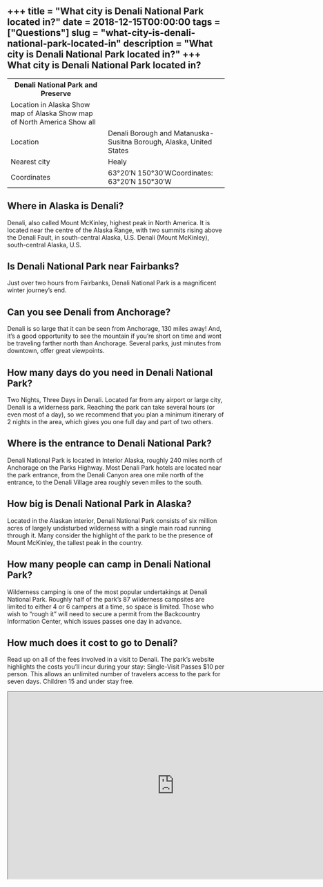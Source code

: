 +++
title = "What city is Denali National Park located in?"
date = 2018-12-15T00:00:00
tags = ["Questions"]
slug = "what-city-is-denali-national-park-located-in"
description = "What city is Denali National Park located in?"
+++
What city is Denali National Park located in?
---------------------------------------------

<table><tr><th>Denali National Park and Preserve</th></tr><tr><td>Location in Alaska Show map of Alaska Show map of North America Show all</td></tr><tr><td>Location</td><td>Denali Borough and Matanuska-Susitna Borough, Alaska, United States</td></tr><tr><td>Nearest city</td><td>Healy</td></tr><tr><td>Coordinates</td><td>63°20′N 150°30′WCoordinates: 63°20′N 150°30′W</td></tr></table>

Where in Alaska is Denali?
--------------------------

Denali, also called Mount McKinley, highest peak in North America. It is located near the centre of the Alaska Range, with two summits rising above the Denali Fault, in south-central Alaska, U.S. Denali (Mount McKinley), south-central Alaska, U.S.

Is Denali National Park near Fairbanks?
---------------------------------------

Just over two hours from Fairbanks, Denali National Park is a magnificent winter journey’s end.

Can you see Denali from Anchorage?
----------------------------------

Denali is so large that it can be seen from Anchorage, 130 miles away! And, it’s a good opportunity to see the mountain if you’re short on time and wont be traveling farther north than Anchorage. Several parks, just minutes from downtown, offer great viewpoints.

How many days do you need in Denali National Park?
--------------------------------------------------

Two Nights, Three Days in Denali. Located far from any airport or large city, Denali is a wilderness park. Reaching the park can take several hours (or even most of a day), so we recommend that you plan a minimum itinerary of 2 nights in the area, which gives you one full day and part of two others.

Where is the entrance to Denali National Park?
----------------------------------------------

Denali National Park is located in Interior Alaska, roughly 240 miles north of Anchorage on the Parks Highway. Most Denali Park hotels are located near the park entrance, from the Denali Canyon area one mile north of the entrance, to the Denali Village area roughly seven miles to the south.

How big is Denali National Park in Alaska?
------------------------------------------

Located in the Alaskan interior, Denali National Park consists of six million acres of largely undisturbed wilderness with a single main road running through it. Many consider the highlight of the park to be the presence of Mount McKinley, the tallest peak in the country.

How many people can camp in Denali National Park?
-------------------------------------------------

Wilderness camping is one of the most popular undertakings at Denali National Park. Roughly half of the park’s 87 wilderness campsites are limited to either 4 or 6 campers at a time, so space is limited. Those who wish to “rough it” will need to secure a permit from the Backcountry Information Center, which issues passes one day in advance.

How much does it cost to go to Denali?
--------------------------------------

Read up on all of the fees involved in a visit to Denali. The park’s website highlights the costs you’ll incur during your stay: Single-Visit Passes $10 per person. This allows an unlimited number of travelers access to the park for seven days. Children 15 and under stay free.

<iframe allow="accelerometer; autoplay; clipboard-write; encrypted-media; gyroscope; picture-in-picture" allowfullscreen="" class="__youtube_prefs__  epyt-is-override  no-lazyload" data-no-lazy="1" data-origheight="433" data-origwidth="770" data-skipgform_ajax_framebjll="" height="433" id="_ytid_20006" loading="lazy" src="https://www.youtube.com/embed/dmZ6JJy6OtY?enablejsapi=1&autoplay=0&cc_load_policy=0&cc_lang_pref=&iv_load_policy=1&loop=0&modestbranding=0&rel=1&fs=1&playsinline=0&autohide=2&theme=dark&color=red&controls=1&" title="YouTube player" width="770"></iframe>